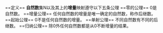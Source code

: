 ==定义== **自然数**集N以及其上的**增量**映射遵守以下五条公理
==零的公理== 0是自然数。
==增量公理== 任何自然数的增量是唯一确定的自然数，称作后继数。
==起始公理== 0不是任何自然数的增量。
==单射公理== 不同自然数有不同的后继数。
==归纳公理== 除0外任何自然数都是从0不断增量的结果。








